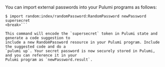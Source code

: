 You can import external passwords into your Pulumi programs as follows:

```sh<break>
$ import random:index/randomPassword:RandomPassword newPassword supersecret
<break>```

This command will encode the `supersecret` token in Pulumi state and generate a code suggestion to
include a new RandomPassword resource in your Pulumi program. Include the suggested code and do a
`pulumi up`. Your secret password is now securely stored in Pulumi, and you can reference it in your
Pulumi program as `newPassword.result`.

